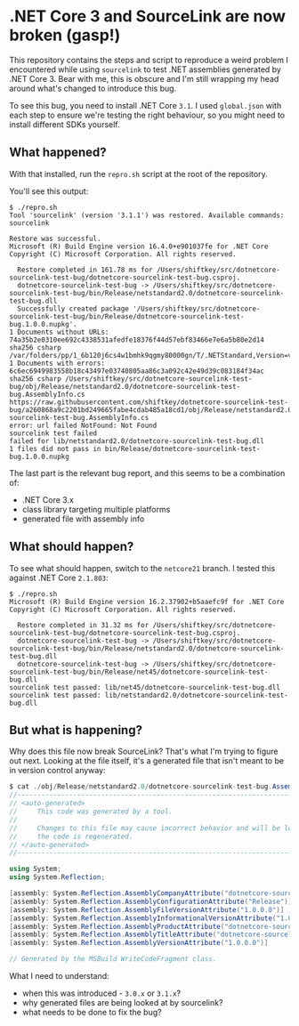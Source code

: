 # .NET Core 3 and SourceLink are now broken (gasp!)

This repository contains the steps and script to reproduce a weird problem I
encountered while using `sourcelink` to test .NET assemblies generated by .NET
Core 3. Bear with me, this is obscure and I'm still wrapping my head around
what's changed to introduce this bug.

To see this bug, you need to install .NET Core `3.1`. I used `global.json` with
each step to ensure we're testing the right behaviour, so you might need to
install different SDKs yourself.

## What happened?

With that installed, run the `repro.sh` script at the root of the repository.

You'll see this output:

```
$ ./repro.sh
Tool 'sourcelink' (version '3.1.1') was restored. Available commands: sourcelink

Restore was successful.
Microsoft (R) Build Engine version 16.4.0+e901037fe for .NET Core
Copyright (C) Microsoft Corporation. All rights reserved.

  Restore completed in 161.78 ms for /Users/shiftkey/src/dotnetcore-sourcelink-test-bug/dotnetcore-sourcelink-test-bug.csproj.
  dotnetcore-sourcelink-test-bug -> /Users/shiftkey/src/dotnetcore-sourcelink-test-bug/bin/Release/netstandard2.0/dotnetcore-sourcelink-test-bug.dll
  Successfully created package '/Users/shiftkey/src/dotnetcore-sourcelink-test-bug/bin/Release/dotnetcore-sourcelink-test-bug.1.0.0.nupkg'.
1 Documents without URLs:
74a35b2e0310ee692c4338531afedfe18376f44d57ebf83466e7e6a5b80e2d14 sha256 csharp /var/folders/pp/1_6b120j6cs4w1bmhk9qgmy80000gn/T/.NETStandard,Version=v2.0.AssemblyAttributes.cs
1 Documents with errors:
6c6ec6949983558b18c43497e03740805aa86c3a092c42e49d39c083184f34ac sha256 csharp /Users/shiftkey/src/dotnetcore-sourcelink-test-bug/obj/Release/netstandard2.0/dotnetcore-sourcelink-test-bug.AssemblyInfo.cs
https://raw.githubusercontent.com/shiftkey/dotnetcore-sourcelink-test-bug/a260868a9c2201bd249665fabe4cdab485a18cd1/obj/Release/netstandard2.0/dotnetcore-sourcelink-test-bug.AssemblyInfo.cs
error: url failed NotFound: Not Found
sourcelink test failed
failed for lib/netstandard2.0/dotnetcore-sourcelink-test-bug.dll
1 files did not pass in bin/Release/dotnetcore-sourcelink-test-bug.1.0.0.nupkg
```

The last part is the relevant bug report, and this seems to be a combination of:

 - .NET Core 3.x
 - class library targeting multiple platforms
 - generated file with assembly info

## What should happen?

To see what should happen, switch to the `netcore21` branch. I tested this
against .NET Core `2.1.803`:

```
$ ./repro.sh
Microsoft (R) Build Engine version 16.2.37902+b5aaefc9f for .NET Core
Copyright (C) Microsoft Corporation. All rights reserved.

  Restore completed in 31.32 ms for /Users/shiftkey/src/dotnetcore-sourcelink-test-bug/dotnetcore-sourcelink-test-bug.csproj.
  dotnetcore-sourcelink-test-bug -> /Users/shiftkey/src/dotnetcore-sourcelink-test-bug/bin/Release/netstandard2.0/dotnetcore-sourcelink-test-bug.dll
  dotnetcore-sourcelink-test-bug -> /Users/shiftkey/src/dotnetcore-sourcelink-test-bug/bin/Release/net45/dotnetcore-sourcelink-test-bug.dll
sourcelink test passed: lib/net45/dotnetcore-sourcelink-test-bug.dll
sourcelink test passed: lib/netstandard2.0/dotnetcore-sourcelink-test-bug.dll
```

## But what is happening?

Why does this file now break SourceLink? That's what I'm trying to figure out
next. Looking at the file itself, it's a generated file that isn't meant to be
in version control anyway:

```c#
$ cat ./obj/Release/netstandard2.0/dotnetcore-sourcelink-test-bug.AssemblyInfo.cs
//------------------------------------------------------------------------------
// <auto-generated>
//     This code was generated by a tool.
//
//     Changes to this file may cause incorrect behavior and will be lost if
//     the code is regenerated.
// </auto-generated>
//------------------------------------------------------------------------------

using System;
using System.Reflection;

[assembly: System.Reflection.AssemblyCompanyAttribute("dotnetcore-sourcelink-test-bug")]
[assembly: System.Reflection.AssemblyConfigurationAttribute("Release")]
[assembly: System.Reflection.AssemblyFileVersionAttribute("1.0.0.0")]
[assembly: System.Reflection.AssemblyInformationalVersionAttribute("1.0.0+307b2b4e179373c0220095cff628b20c26540496")]
[assembly: System.Reflection.AssemblyProductAttribute("dotnetcore-sourcelink-test-bug")]
[assembly: System.Reflection.AssemblyTitleAttribute("dotnetcore-sourcelink-test-bug")]
[assembly: System.Reflection.AssemblyVersionAttribute("1.0.0.0")]

// Generated by the MSBuild WriteCodeFragment class.
```

What I need to understand:

 - when this was introduced - `3.0.x` or `3.1.x`?
 - why generated files are being looked at by sourcelink?
 - what needs to be done to fix the bug?
